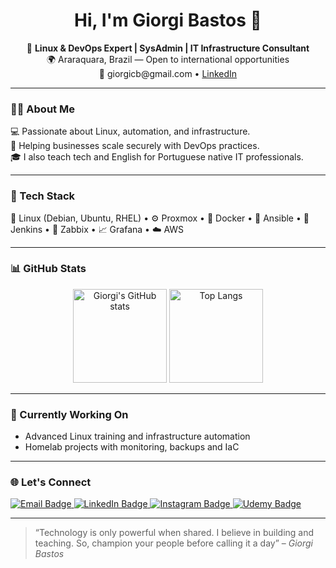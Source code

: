 
<h1 align="center">Hi, I'm Giorgi Bastos 👋</h1>

<p align="center">
🔧 <strong>Linux & DevOps Expert | SysAdmin | IT Infrastructure Consultant</strong><br>
🌍 Araraquara, Brazil — Open to international opportunities<br>
📧 giorgicb@gmail.com • <a href="https://www.linkedin.com/in/giorgibastos">LinkedIn</a>
</p>

---

### 👨‍💻 About Me
💻 Passionate about Linux, automation, and infrastructure.<br>
🚀 Helping businesses scale securely with DevOps practices.<br>
🎓 I also teach tech and English for Portuguese native IT professionals.

---

### 🧰 Tech Stack
💽 Linux (Debian, Ubuntu, RHEL) • ⚙️ Proxmox • 🐳 Docker • 🔧 Ansible • 🧪 Jenkins • 📡 Zabbix • 📈 Grafana • ☁️ AWS

---

### 📊 GitHub Stats

<p align="center">
  <img src="https://github-readme-stats.vercel.app/api?username=giorgibastos&show_icons=true&theme=radical" alt="Giorgi's GitHub stats" height="150"/>
  <img src="https://github-readme-stats.vercel.app/api/top-langs/?username=giorgibastos&layout=compact&theme=radical" alt="Top Langs" height="150"/>
</p>

---

### 🌱 Currently Working On

- Advanced Linux training and infrastructure automation
- Homelab projects with monitoring, backups and IaC

---

### 🌐 Let's Connect

<p align="left">
  <a href="mailto:giorgicb@gmail.com" target="_blank">
    <img src="https://img.shields.io/badge/Email-D14836?logo=gmail&logoColor=white&style=for-the-badge" alt="Email Badge"/>
  </a>
  <a href="https://www.linkedin.com/in/giorgibastos" target="_blank">
    <img src="https://img.shields.io/badge/LinkedIn-0A66C2?logo=linkedin&logoColor=white&style=for-the-badge" alt="LinkedIn Badge"/>
  </a>
  <a href="https://www.instagram.com/mrgiorgibastos/" target="_blank">
  <img src="https://img.shields.io/badge/Instagram-E4405F?logo=instagram&logoColor=white&style=for-the-badge" alt="Instagram Badge"/>
</a>
  <a href="https://www.udemy.com/user/giorgi-bastos/" target="_blank">
  <img src="https://img.shields.io/badge/Udemy-A435F0?logo=Udemy&logoColor=white&style=for-the-badge" alt="Udemy Badge"/>
</a>
</p>

---

> “Technology is only powerful when shared. I believe in building and teaching. So, champion your people before calling it a day” – *Giorgi Bastos*
